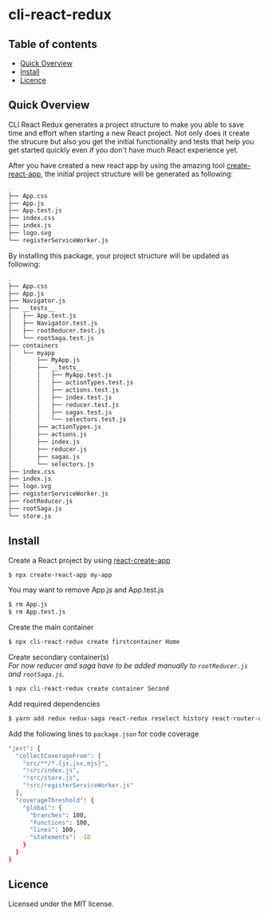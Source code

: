 # cli-react-redux

## Table of contents
  
* [Quick Overview](#quick-overview)
* [Install](#install)
* [Licence](#licence)

## Quick Overview

CLI React Redux generates a project structure to make you able to save time and effort when starting a new React project. Not only does it create the strucure but also you get the initial functionality and tests that help you get started quickly even if you don't have much React experience yet.

After you have created a new react app by using the amazing tool [create-react-app](https://github.com/facebook/create-react-app), the initial project structure will be generated as following:

```sh
.
├── App.css
├── App.js
├── App.test.js
├── index.css
├── index.js
├── logo.svg
└── registerServiceWorker.js
```

By installing this package, your project structure will be updated as following:

```sh
.
├── App.css
├── App.js
├── Navigator.js
├── __tests__
│   ├── App.test.js
│   ├── Navigator.test.js
│   ├── rootReducer.test.js
│   └── rootSaga.test.js
├── containers
│   └── myapp
│       ├── MyApp.js
│       ├── __tests__
│       │   ├── MyApp.test.js
│       │   ├── actionTypes.test.js
│       │   ├── actions.test.js
│       │   ├── index.test.js
│       │   ├── reducer.test.js
│       │   ├── sagas.test.js
│       │   └── selectors.test.js
│       ├── actionTypes.js
│       ├── actions.js
│       ├── index.js
│       ├── reducer.js
│       ├── sagas.js
│       └── selectors.js
├── index.css
├── index.js
├── logo.svg
├── registerServiceWorker.js
├── rootReducer.js
├── rootSaga.js
└── store.js
```

## Install

Create a React project by using [react-create-app](https://github.com/facebook/create-react-app)
```sh
$ npx create-react-app my-app
```

You may want to remove App.js and App.test.js

```sh
$ rm App.js
$ rm App.test.js
```

Create the main container

```sh
$ npx cli-react-redux create firstcontainer Home
```

Create secondary container(s) <br>
_For now reducer and saga have to be added manually to `rootReducer.js` and `rootSaga.js`._

```sh
$ npx cli-react-redux create container Second
```

Add required dependencies

```sh
$ yarn add redux redux-saga react-redux reselect history react-router-dom react-router-redux@next enzyme enzyme-adapter-react-16
```

Add the following lines to `package.json` for code coverage
```sh
"jest": {
  "collectCoverageFrom": [
    "src/**/*.{js,jsx,mjs}",
    "!src/index.js",
    "!src/store.js",
    "!src/registerServiceWorker.js"
  ],
  "coverageThreshold": {
    "global": {
      "branches": 100,
      "functions": 100,
      "lines": 100,
      "statements": -10
    }
  }
}
```
## Licence

Licensed under the MIT license.
